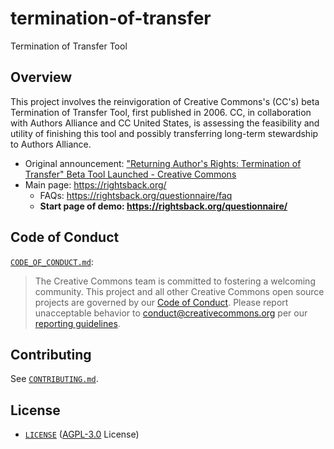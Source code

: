 # termination-of-transfer

Termination of Transfer Tool


## Overview

This project involves the reinvigoration of Creative Commons's (CC's) beta
Termination of Transfer Tool, first published in 2006. CC, in collaboration
with Authors Alliance and CC United States, is assessing the feasibility and
utility of finishing this tool and possibly transferring long-term stewardship
to Authors Alliance.

- Original announcement: ["Returning Author's Rights: Termination of Transfer"
  Beta Tool Launched - Creative Commons][blogpost]
- Main page: https://rightsback.org/
  - FAQs: https://rightsback.org/questionnaire/faq
  - **Start page of demo: https://rightsback.org/questionnaire/**

[blogpost]: https://creativecommons.org/2006/12/21/returning-authors-rights-termination-of-transfer-beta-tool-launched/


## Code of Conduct

[`CODE_OF_CONDUCT.md`](CODE_OF_CONDUCT.md):
> The Creative Commons team is committed to fostering a welcoming community.
> This project and all other Creative Commons open source projects are governed
> by our [Code of Conduct][code_of_conduct]. Please report unacceptable
> behavior to [conduct@creativecommons.org](mailto:conduct@creativecommons.org)
> per our [reporting guidelines][reporting_guide].

[code_of_conduct]: https://opensource.creativecommons.org/community/code-of-conduct/
[reporting_guide]: https://opensource.creativecommons.org/community/code-of-conduct/enforcement/


## Contributing

See [`CONTRIBUTING.md`](CONTRIBUTING.md).


## License

- [`LICENSE`](LICENSE) ([AGPL-3.0][agpl3] License)

[agpl3]: https://www.gnu.org/licenses/agpl-3.0.en.html "GNU Affero General Public License - GNU Project - Free Software Foundation"
